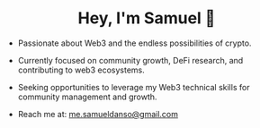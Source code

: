 <h1 align="center">
   Hey, I'm Samuel 👋
</h1>

- Passionate about Web3 and the endless possibilities of crypto.


- Currently focused on community growth, DeFi research, and contributing to web3 ecosystems.
  
- Seeking opportunities to leverage my Web3 technical skills for community management and growth.

- Reach me at: me.samueldanso@gmail.com





